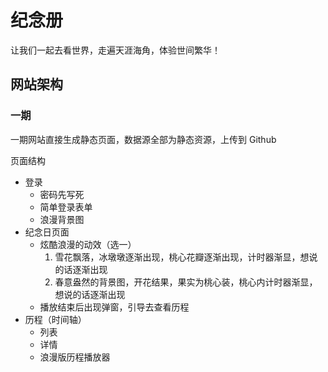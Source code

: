 # 纪念册

让我们一起去看世界，走遍天涯海角，体验世间繁华！

## 网站架构

### 一期

一期网站直接生成静态页面，数据源全部为静态资源，上传到 Github

页面结构

- 登录
  - 密码先写死
  - 简单登录表单
  - 浪漫背景图
- 纪念日页面
  - 炫酷浪漫的动效（选一）
    1. 雪花飘落，冰墩墩逐渐出现，桃心花瓣逐渐出现，计时器渐显，想说的话逐渐出现
    2. 春意盎然的背景图，开花结果，果实为桃心装，桃心内计时器渐显，想说的话逐渐出现
  - 播放结束后出现弹窗，引导去查看历程
- 历程（时间轴）
  - 列表
  - 详情
  - 浪漫版历程播放器